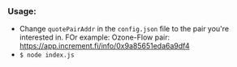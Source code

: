 ### Usage:
* Change `quotePairAddr` in the `config.json` file to the pair you're interested in. FOr example: Ozone-Flow pair: https://app.increment.fi/info/0x9a85651eda6a9df4
* `$ node index.js`
